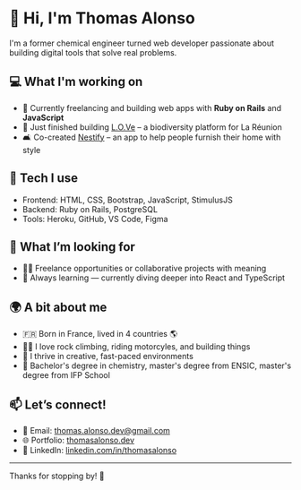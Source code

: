# 👋 Hi, I'm Thomas Alonso

I'm a former chemical engineer turned web developer passionate about building digital tools that solve real problems.

## 💻 What I'm working on

- 🔭 Currently freelancing and building web apps with **Ruby on Rails** and **JavaScript**
- 🧪 Just finished building [L.O.Ve](#) – a biodiversity platform for La Réunion
- 🛋 Co-created [Nestify](#) – an app to help people furnish their home with style

## 🧰 Tech I use

- Frontend: HTML, CSS, Bootstrap, JavaScript, StimulusJS
- Backend: Ruby on Rails, PostgreSQL
- Tools: Heroku, GitHub, VS Code, Figma

## 🎯 What I’m looking for

- 🧑‍💻 Freelance opportunities or collaborative projects with meaning
- 🌱 Always learning — currently diving deeper into React and TypeScript

## 🌍 A bit about me

- 🇫🇷 Born in France, lived in 4 countries 🌎
- 🧗‍♂️ I love rock climbing, riding motorcyles, and building things
- 🧠 I thrive in creative, fast-paced environments
- 🧪 Bachelor's degree in chemistry, master's degree from ENSIC, master's degree from IFP School

## 📫 Let’s connect!

- 📧 Email: thomas.alonso.dev@gmail.com
- 🌐 Portfolio: [thomasalonso.dev](https://wazaaa974.github.io/)
- 💼 LinkedIn: [linkedin.com/in/thomasalonso](https://linkedin.com/in/thomasalonsoifp)

---

Thanks for stopping by! 🙌
